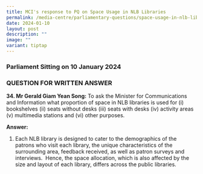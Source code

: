 ```yaml
---
title: MCI's response to PQ on Space Usage in NLB Libraries
permalink: /media-centre/parliamentary-questions/space-usage-in-nlb-libraries/
date: 2024-01-10
layout: post
description: ""
image: ""
variant: tiptap
---
```

<h3>Parliament Sitting on 10 January 2024</h3><h3>QUESTION FOR WRITTEN ANSWER</h3><p><strong>34. Mr Gerald Giam Yean Song:</strong> To ask the Minister for Communications and Information what proportion of space in NLB libraries is used for (i) bookshelves (ii) seats without desks (iii) seats with desks (iv) activity areas (v) multimedia stations and (vi) other purposes.</p><p></p><p><strong>Answer:</strong></p><ol data-tight="true" class="tight"><li><p>Each NLB library is designed to cater to the demographics of the patrons who visit each library, the unique characteristics of the surrounding area, feedback received, as well as patron surveys and interviews.&nbsp; Hence, the space allocation, which is also affected by the size and layout of each library, differs across the public libraries.&nbsp;</p></li></ol><p></p>